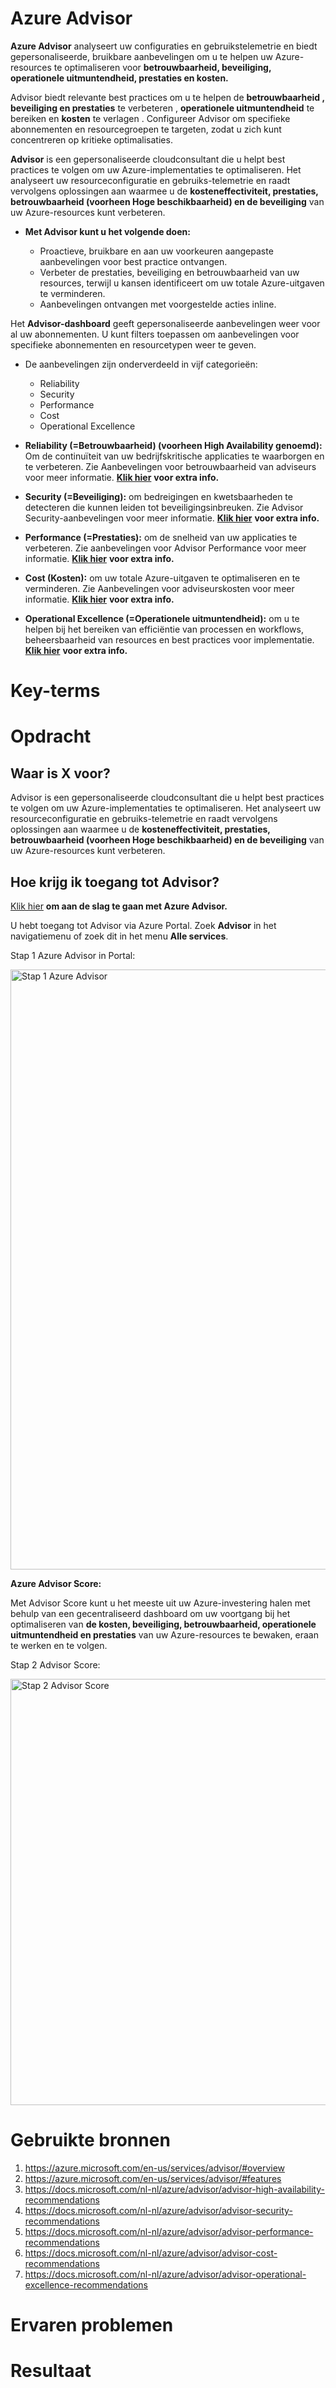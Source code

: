 # Azure Advisor

**Azure Advisor** analyseert uw configuraties en gebruikstelemetrie en biedt gepersonaliseerde, bruikbare aanbevelingen om u te helpen uw Azure-resources te optimaliseren 
voor **betrouwbaarheid, beveiliging, operationele uitmuntendheid, prestaties en kosten.**

Advisor biedt relevante best practices om u te helpen de **betrouwbaarheid , beveiliging en prestaties** te verbeteren , **operationele uitmuntendheid** te bereiken en
**kosten** te verlagen . Configureer Advisor om specifieke abonnementen en resourcegroepen te targeten, zodat u zich kunt concentreren op kritieke optimalisaties.

**Advisor** is een gepersonaliseerde cloudconsultant die u helpt best practices te volgen om uw Azure-implementaties te optimaliseren. 
Het analyseert uw resourceconfiguratie en gebruiks-telemetrie en raadt vervolgens oplossingen aan waarmee u de 
**kosteneffectiviteit, prestaties, betrouwbaarheid (voorheen Hoge beschikbaarheid) en de beveiliging** van uw Azure-resources kunt verbeteren.

- **Met Advisor kunt u het volgende doen:**
  
  - Proactieve, bruikbare en aan uw voorkeuren aangepaste aanbevelingen voor best practice ontvangen.
  - Verbeter de prestaties, beveiliging en betrouwbaarheid van uw resources, terwijl u kansen identificeert om uw totale Azure-uitgaven te verminderen.
  - Aanbevelingen ontvangen met voorgestelde acties inline.

Het **Advisor-dashboard** geeft gepersonaliseerde aanbevelingen weer voor al uw abonnementen. U kunt filters toepassen om aanbevelingen voor specifieke abonnementen 
en resourcetypen weer te geven. 

- De aanbevelingen zijn onderverdeeld in vijf categorieën:
  - Reliability
  - Security
  - Performance
  - Cost
  - Operational Excellence

- **Reliability (=Betrouwbaarheid) (voorheen High Availability genoemd):** Om de continuïteit van uw bedrijfskritische applicaties te waarborgen en te verbeteren.
  Zie Aanbevelingen voor betrouwbaarheid van adviseurs voor meer informatie. [**Klik hier**](https://docs.microsoft.com/nl-nl/azure/advisor/advisor-high-availability-recommendations) **voor extra info.**
- **Security (=Beveiliging):** om bedreigingen en kwetsbaarheden te detecteren die kunnen leiden tot beveiligingsinbreuken.
  Zie Advisor Security-aanbevelingen voor meer informatie. [**Klik hier**](https://docs.microsoft.com/nl-nl/azure/advisor/advisor-security-recommendations) **voor extra info.**
- **Performance (=Prestaties):** om de snelheid van uw applicaties te verbeteren. Zie aanbevelingen voor Advisor Performance voor meer informatie. [**Klik hier**](https://docs.microsoft.com/nl-nl/azure/advisor/advisor-performance-recommendations) **voor extra info.**
- **Cost (Kosten):** om uw totale Azure-uitgaven te optimaliseren en te verminderen. Zie Aanbevelingen voor adviseurskosten voor meer informatie. [**Klik hier**](https://docs.microsoft.com/nl-nl/azure/advisor/advisor-cost-recommendations) **voor extra info.**
- **Operational Excellence (=Operationele uitmuntendheid):** om u te helpen bij het bereiken van efficiëntie van processen en workflows,
  beheersbaarheid van resources en best practices voor implementatie. [**Klik hier**](https://docs.microsoft.com/nl-nl/azure/advisor/advisor-operational-excellence-recommendations) **voor extra info.**



# Key-terms



# Opdracht

## Waar is X voor?

Advisor is een gepersonaliseerde cloudconsultant die u helpt best practices te volgen om uw Azure-implementaties te optimaliseren. 
Het analyseert uw resourceconfiguratie en gebruiks-telemetrie en raadt vervolgens oplossingen aan waarmee u de **kosteneffectiviteit, prestaties, 
betrouwbaarheid (voorheen Hoge beschikbaarheid) en de beveiliging** van uw Azure-resources kunt verbeteren.


## Hoe krijg ik toegang tot Advisor?

[Klik hier](https://docs.microsoft.com/nl-nl/azure/advisor/advisor-get-started) **om aan de slag te gaan met Azure Advisor.**

U hebt toegang tot Advisor via Azure Portal. Zoek **Advisor** in het navigatiemenu of zoek dit in het menu **Alle services**.

Stap 1 Azure Advisor in Portal:

<img width="960" alt="Stap 1 Azure Advisor" src="https://user-images.githubusercontent.com/95620804/149950662-7b3edfba-f6b4-40c8-bb31-1e6a416461d9.png">

**Azure Advisor Score:**

Met Advisor Score kunt u het meeste uit uw Azure-investering halen met behulp van een gecentraliseerd dashboard om uw voortgang bij het optimaliseren van 
**de kosten, beveiliging, betrouwbaarheid, operationele uitmuntendheid en prestaties** van uw Azure-resources te bewaken, eraan te werken en te volgen.

Stap 2 Advisor Score:

<img width="682" alt="Stap 2 Advisor Score" src="https://user-images.githubusercontent.com/95620804/149950711-566453cf-befe-456a-adc9-fa32e57e34d0.png">


# Gebruikte bronnen
1. https://azure.microsoft.com/en-us/services/advisor/#overview
2. https://azure.microsoft.com/en-us/services/advisor/#features
3. https://docs.microsoft.com/nl-nl/azure/advisor/advisor-high-availability-recommendations
4. https://docs.microsoft.com/nl-nl/azure/advisor/advisor-security-recommendations
5. https://docs.microsoft.com/nl-nl/azure/advisor/advisor-performance-recommendations
6. https://docs.microsoft.com/nl-nl/azure/advisor/advisor-cost-recommendations
7. https://docs.microsoft.com/nl-nl/azure/advisor/advisor-operational-excellence-recommendations


# Ervaren problemen


# Resultaat

